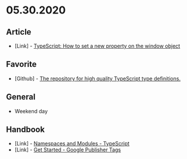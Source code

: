 # 05.30.2020

## Article

- \[Link\] - [TypeScript: How to set a new property on the window object](https://dev.to/cogoo/how-to-set-a-new-property-on-the-window-object-in-typescript-3jeh)

## Favorite

- \[Github\] - [The repository for high quality TypeScript type definitions.](https://github.com/DefinitelyTyped/DefinitelyTyped)

## General

- Weekend day

## Handbook

- \[Link\] - [Namespaces and Modules - TypeScript](https://www.typescriptlang.org/docs/handbook/namespaces-and-modules.html)
- \[Link\] - [Get Started - Google Publisher Tags](https://developers.google.com/doubleclick-gpt/guides/get-started)
